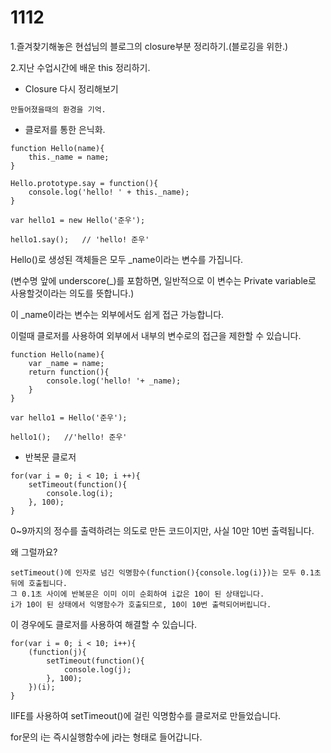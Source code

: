 <h1>
    1112
</h1>

1.즐겨찾기해놓은 현섭님의 블로그의 closure부분 정리하기.(블로깅을 위한.)

2.지난 수업시간에 배운 this 정리하기.



- Closure 다시 정리해보기

```
만들어졌을때의 환경을 기억.
```



- 클로저를 통한 은닉화.

```
function Hello(name){
    this._name = name;
}

Hello.prototype.say = function(){
    console.log('hello! ' + this._name);
}

var hello1 = new Hello('준우');

hello1.say();	// 'hello! 준우'
```

Hello()로 생성된 객체들은 모두 _name이라는 변수를 가집니다.

(변수명 앞에 underscore(_)를 포함하면, 일반적으로 이 변수는 Private variable로 사용할것이라는 의도를 뜻합니다.)

이 _name이라는 변수는 외부에서도 쉽게 접근 가능합니다.



이럴때 클로저를 사용하여 외부에서 내부의 변수로의 접근을 제한할 수 있습니다.

```
function Hello(name){
    var _name = name;
    return function(){
        console.log('hello! '+ _name);
    }
}

var hello1 = Hello('준우');

hello1();	//'hello! 준우'
```





- 반복문 클로저

```
for(var i = 0; i < 10; i ++){
    setTimeout(function(){
        console.log(i);
    }, 100);
}
```

0~9까지의 정수를 출력하려는 의도로 만든 코드이지만, 사실 10만 10번 출력됩니다.

왜 그럴까요?

```
setTimeout()에 인자로 넘긴 익명함수(function(){console.log(i)})는 모두 0.1초 뒤에 호출됩니다.
그 0.1초 사이에 반복문은 이미 이미 순회하여 i값은 10이 된 상태입니다.
i가 10이 된 상태에서 익명함수가 호출되므로, 10이 10번 출력되어버립니다.
```

이 경우에도 클로저를 사용하여 해결할 수 있습니다.

```
for(var i = 0; i < 10; i++){
    (function(j){
        setTimeout(function(){
            console.log(j);
        }, 100);
    })(i);
}
```

IIFE를 사용하여 setTimeout()에 걸린 익명함수를 클로저로 만들었습니다.

for문의 i는 즉시실행함수에 j라는 형태로 들어갑니다.

